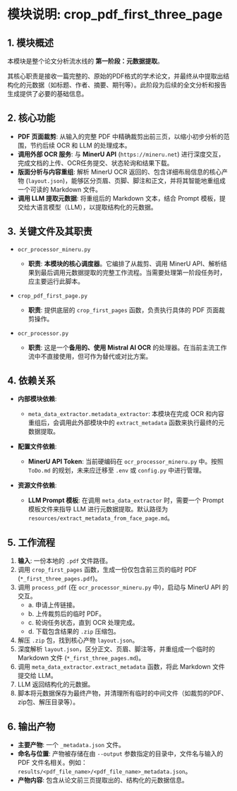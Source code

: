 # 模块说明: crop_pdf_first_three_page

## 1. 模块概述

本模块是整个论文分析流水线的 **第一阶段：元数据提取**。

其核心职责是接收一篇完整的、原始的PDF格式的学术论文，并最终从中提取出结构化的元数据（如标题、作者、摘要、期刊等）。此阶段为后续的全文分析和报告生成提供了必要的基础信息。

## 2. 核心功能

- **PDF 页面裁剪**: 从输入的完整 PDF 中精确裁剪出前三页，以缩小初步分析的范围，节约后续 OCR 和 LLM 的处理成本。
- **调用外部 OCR 服务**: 与 **MinerU API** (`https://mineru.net`) 进行深度交互，完成文档的上传、OCR任务提交、状态轮询和结果下载。
- **版面分析与内容重组**: 解析 MinerU OCR 返回的、包含详细布局信息的核心产物 (`layout.json`)，能够区分页眉、页脚、脚注和正文，并将其智能地重组成一个可读的 Markdown 文件。
- **调用 LLM 提取元数据**: 将重组后的 Markdown 文本，结合 Prompt 模板，提交给大语言模型（LLM），以提取结构化的元数据。

## 3. 关键文件及其职责

- `ocr_processor_mineru.py`
  - **职责**: **本模块的核心调度器**。它编排了从裁剪、调用 MinerU API、解析结果到最后调用元数据提取的完整工作流程。当需要处理第一阶段任务时，应主要运行此脚本。

- `crop_pdf_first_page.py`
  - **职责**: 提供底层的 `crop_first_pages` 函数，负责执行具体的 PDF 页面裁剪操作。

- `ocr_processor.py`
  - **职责**: 这是一个**备用的、使用 Mistral AI OCR** 的处理器。在当前主流工作流中不直接使用，但可作为替代或对比方案。

## 4. 依赖关系

- **内部模块依赖**:
  - `meta_data_extractor.metadata_extractor`: 本模块在完成 OCR 和内容重组后，会调用此外部模块中的 `extract_metadata` 函数来执行最终的元数据提取。

- **配置文件依赖**:
  - **MinerU API Token**: 当前硬编码在 `ocr_processor_mineru.py` 中。按照 `ToDo.md` 的规划，未来应迁移至 `.env` 或 `config.py` 中进行管理。

- **资源文件依赖**:
  - **LLM Prompt 模板**: 在调用 `meta_data_extractor` 时，需要一个 Prompt 模板文件来指导 LLM 进行元数据提取。默认路径为 `resources/extract_metadata_from_face_page.md`。

## 5. 工作流程

1.  **输入**: 一份本地的 `.pdf` 文件路径。
2.  调用 `crop_first_pages` 函数，生成一份仅包含前三页的临时 PDF (`*_first_three_pages.pdf`)。
3.  调用 `process_pdf` (在 `ocr_processor_mineru.py` 中)，启动与 MinerU API 的交互。
    - a. 申请上传链接。
    - b. 上传裁剪后的临时 PDF。
    - c. 轮询任务状态，直到 OCR 处理完成。
    - d. 下载包含结果的 `.zip` 压缩包。
4.  解压 `.zip` 包，找到核心产物 `layout.json`。
5.  深度解析 `layout.json`，区分正文、页眉、脚注等，并重组成一个临时的 Markdown 文件 (`*_first_three_pages.md`)。
6.  调用 `meta_data_extractor.extract_metadata` 函数，将此 Markdown 文件提交给 LLM。
7.  LLM 返回结构化的元数据。
8.  脚本将元数据保存为最终产物，并清理所有临时的中间文件（如裁剪的PDF、zip包、解压目录等）。

## 6. 输出产物

- **主要产物**: 一个 `_metadata.json` 文件。
- **命名与位置**: 产物被存储在由 `--output` 参数指定的目录中，文件名与输入的 PDF 文件名相关。例如：`results/<pdf_file_name>/<pdf_file_name>_metadata.json`。
- **产物内容**: 包含从论文前三页提取出的、结构化的元数据信息。 